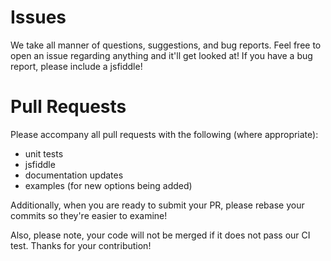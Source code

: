 Issues
======

We take all manner of questions, suggestions, and bug reports. Feel free to open an issue regarding anything and it'll get looked at! If you have a bug report, please include a jsfiddle!

Pull Requests
=============

Please accompany all pull requests with the following (where appropriate):

* unit tests
* jsfiddle
* documentation updates
* examples (for new options being added)

Additionally, when you are ready to submit your PR, please rebase your commits so they're easier to examine!

Also, please note, your code will not be merged if it does not pass our CI test. Thanks for your contribution!
